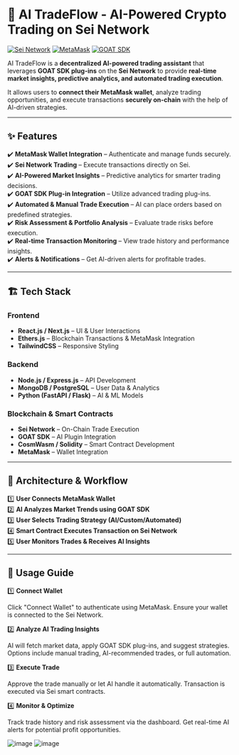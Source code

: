 # 🚀 AI TradeFlow - AI-Powered Crypto Trading on Sei Network  

[![Sei Network](https://img.shields.io/badge/Sei%20Network-DeFi-blue.svg)](https://www.sei.io/)
[![MetaMask](https://img.shields.io/badge/MetaMask-Wallet-orange.svg)](https://metamask.io/)
[![GOAT SDK](https://img.shields.io/badge/GOAT%20SDK-Plugins-green.svg)](https://github.com/goat-sdk/goat)

AI TradeFlow is a **decentralized AI-powered trading assistant** that leverages **GOAT SDK plug-ins** on the **Sei Network** to provide **real-time market insights, predictive analytics, and automated trading execution**.  

It allows users to **connect their MetaMask wallet**, analyze trading opportunities, and execute transactions **securely on-chain** with the help of AI-driven strategies.

---

## ✨ **Features**
✔️ **MetaMask Wallet Integration** – Authenticate and manage funds securely.  
✔️ **Sei Network Trading** – Execute transactions directly on Sei.  
✔️ **AI-Powered Market Insights** – Predictive analytics for smarter trading decisions.  
✔️ **GOAT SDK Plug-in Integration** – Utilize advanced trading plug-ins.  
✔️ **Automated & Manual Trade Execution** – AI can place orders based on predefined strategies.  
✔️ **Risk Assessment & Portfolio Analysis** – Evaluate trade risks before execution.  
✔️ **Real-time Transaction Monitoring** – View trade history and performance insights.  
✔️ **Alerts & Notifications** – Get AI-driven alerts for profitable trades.  

---

## 🏗️ **Tech Stack**
### **Frontend**
- **React.js / Next.js** – UI & User Interactions  
- **Ethers.js** – Blockchain Transactions & MetaMask Integration  
- **TailwindCSS** – Responsive Styling  

### **Backend**
- **Node.js / Express.js** – API Development  
- **MongoDB / PostgreSQL** – User Data & Analytics  
- **Python (FastAPI / Flask)** – AI & ML Models  

### **Blockchain & Smart Contracts**
- **Sei Network** – On-Chain Trade Execution  
- **GOAT SDK** – AI Plugin Integration  
- **CosmWasm / Solidity** – Smart Contract Development  
- **MetaMask** – Wallet Integration  

---

## 🔗 **Architecture & Workflow**
1️⃣ **User Connects MetaMask Wallet**  
2️⃣ **AI Analyzes Market Trends using GOAT SDK**  
3️⃣ **User Selects Trading Strategy (AI/Custom/Automated)**  
4️⃣ **Smart Contract Executes Transaction on Sei Network**  
5️⃣ **User Monitors Trades & Receives AI Insights**  

---

## 📌 **Usage Guide**

1️⃣ **Connect Wallet**

Click "Connect Wallet" to authenticate using MetaMask.
Ensure your wallet is connected to the Sei Network.

2️⃣ **Analyze AI Trading Insights**

AI will fetch market data, apply GOAT SDK plug-ins, and suggest strategies.
Options include manual trading, AI-recommended trades, or full automation.

3️⃣ **Execute Trade**

Approve the trade manually or let AI handle it automatically.
Transaction is executed via Sei smart contracts.

4️⃣ **Monitor & Optimize**

Track trade history and risk assessment via the dashboard.
Get real-time AI alerts for potential profit opportunities.

![image](https://github.com/user-attachments/assets/6aacbe70-9db5-4df6-9879-cf2cc1ab616e)
![image](https://github.com/user-attachments/assets/2e052ad6-149c-4de6-876e-5b532dd55505)



